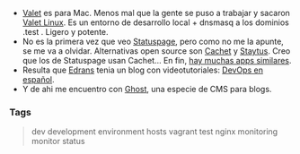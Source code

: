 * [Valet](https://github.com/laravel/valet) es para Mac. Menos mal que la gente se puso a trabajar y sacaron [Valet Linux](https://github.com/cpriego/valet-linux).
  Es un entorno de desarrollo local + dnsmasq a los dominios .test . Ligero y potente.
* No es la primera vez que veo [Statuspage](https://www.statuspage.io), pero como no me la apunte, se me va a olvidar.
  Alternativas open source son [Cachet](https://cachethq.io/) y [Staytus](https://staytus.co/).
  Creo que los de Statuspage usan Cachet... En fin, [hay muchas apps similares](https://github.com/topics/statuspage).
* Resulta que [Edrans](https://www.edrans.com/) tenia un blog con videotutoriales: [DevOps en español](http://www.devops-es.com/).
* Y de ahi me encuentro con [Ghost](https://ghost.org/es/developers/), una especie de CMS para blogs.

### Tags
> dev development environment hosts vagrant test nginx monitoring monitor status
